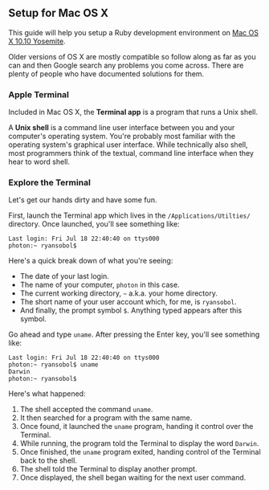 Setup for Mac OS X
------------------

This guide will help you setup a Ruby development environment on [Mac OS X 10.10 Yosemite](https://www.apple.com/osx/).

Older versions of OS X are mostly compatible so follow along as far as you can and then Google search any problems you come across. There are plenty of people who have documented solutions for them.


### Apple Terminal

Included in Mac OS X, the **Terminal app** is a program that runs a Unix shell.

A **Unix shell** is a command line user interface between you and your computer's operating system. You're probably most familiar with the operating system's graphical user interface. While technically also shell, most programmers think of the textual, command line interface when they hear to word shell.


### Explore the Terminal

Let's get our hands dirty and have some fun.

First, launch the Terminal app which lives in the `/Applications/Utilties/` directory. Once launched, you'll see something like:

```
Last login: Fri Jul 18 22:40:40 on ttys000
photon:~ ryansobol$
```

Here's a quick break down of what you're seeing:

* The date of your last login.
* The name of your computer, `photon` in this case.
* The current working directory, `~` a.k.a. your home directory.
* The short name of your user account which, for me, is `ryansobol`.
* And finally, the prompt symbol `$`. Anything typed appears after this symbol.

Go ahead and type `uname`. After pressing the Enter key, you'll see something like:

```
Last login: Fri Jul 18 22:40:40 on ttys000
photon:~ ryansobol$ uname
Darwin
photon:~ ryansobol$
```

Here's what happened:

1. The shell accepted the command `uname`.
1. It then searched for a program with the same name.
1. Once found, it launched the `uname` program, handing it control over the Terminal.
1. While running, the program told the Terminal to display the word `Darwin`.
1. Once finished, the `uname` program exited, handing control of the Terminal back to the shell.
1. The shell told the Terminal to display another prompt.
1. Once displayed, the shell began waiting for the next user command.
